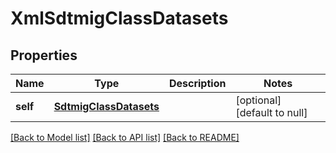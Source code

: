 # XmlSdtmigClassDatasets

## Properties
Name | Type | Description | Notes
------------ | ------------- | ------------- | -------------
**self** | [**SdtmigClassDatasets**](SdtmigClassDatasets.md) |  | [optional] [default to null]

[[Back to Model list]](../README.md#documentation-for-models) [[Back to API list]](../README.md#documentation-for-api-endpoints) [[Back to README]](../README.md)


